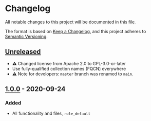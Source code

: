 # Changelog

All notable changes to this project will be documented in this file.

The format is based on [Keep a Changelog](https://keepachangelog.com/en/1.0.0/),
and this project adheres to [Semantic Versioning](https://semver.org/spec/v2.0.0.html).


## [Unreleased]

- ⚠️ Changed license from Apache 2.0 to GPL-3.0-or-later
- Use fully-qualified collection names (FQCN) everywhere
- ⚠️ Note for developers: `master` branch was renamed to `main`.


## [1.0.0] - 2020-09-24

### Added

- All functionality and files, `role_default`


[unreleased]: https://github.com/foundata/ansible-skeletons/compare/v1.0.0...HEAD
[1.0.0]: https://github.com/foundata/ansible-skeletons/releases/tag/v1.0.0
